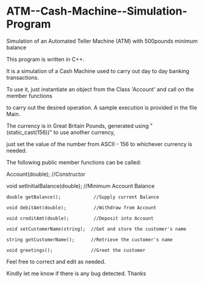 ATM--Cash-Machine--Simulation-Program
=====================================

Simulation of an Automated Teller Machine (ATM) with 500pounds minimum balance

This program is written in C++.

It is a simulation of a Cash Machine used to carry out day to day banking transactions.

To use it, just instantiate an object from the Class 'Account' and call on the member functions

to carry out the desired operation. A sample execution is provided in the file Main.

The currency is in Great Britain Pounds, generated using "(static_cast(156))" to use another currency,

just set the value of the number from ASCII - 156 to whichever currency is needed.

The following public member functions can be called:

  Account(double);                //Constructor

  void setInitialBalance(double); //Minimum Account Balance
  
	double getBalance();            //Supply current Balance
  
	void debitAmt(double);          //Withdraw from Account
  
	void creditAmt(double);         //Deposit into Account
  
	void setCustomerName(string);  //Get and store the customer's name
  
	string getCustomerName();      //Retrieve the customer's name
  
	void greetings();              //Greet the customer
  

Feel free to correct and edit as needed.

Kindly let me know if there is any bug detected. Thanks

